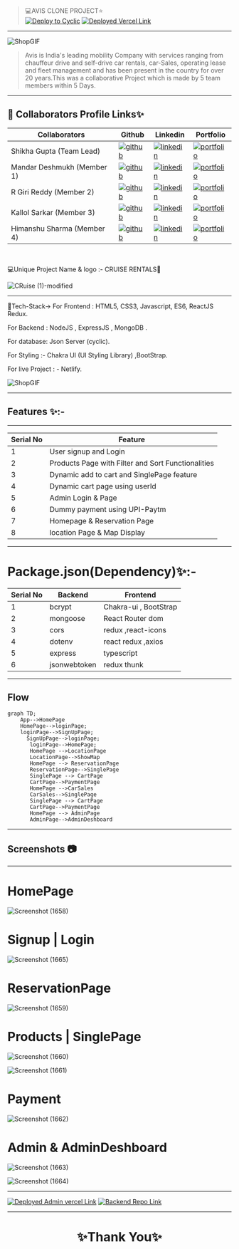 > 💻AVIS CLONE PROJECT⭐                                      
[![Deploy to Cyclic](https://img.shields.io/badge/Deployed_Cyclic_Link-0A66C2?style=for-the-badge&logo=ko-fi&logoColor=white)](https://lime-silly-goshawk.cyclic.app/) 
[![Deployed Vercel Link](https://img.shields.io/badge/Deployed_Vercel_Link-000?style=for-the-badge&logo=ko-fi&logoColor=white)](https://cruiserental.vercel.app/)

---

 ![ShopGIF](https://media.giphy.com/media/IzoWwMyCtNyNwuLRWS/giphy.gif) 

> Avis is India's leading mobility Company with services ranging from chauffeur drive and self-drive car rentals, car-Sales, operating lease and fleet management and has been present in the country for over 20 years.This was a collaborative Project which is made by 5 team members within 5 Days.
---


## 🔗 Collaborators Profile Links✨



| Collaborators | Github                                                                                                                                   | Linkedin                                                                                                                                                            | Portfolio                                                                                                                                    |
| ------------- | ---------------------------------------------------------------------------------------------------------------------------------------- | ------------------------------------------------------------------------------------------------------------------------------------------------------------------- | -------------------------------------------------------------------------------------------------------------------------------------------- |
| Shikha Gupta  (Team Lead)| [![github](https://img.shields.io/badge/github-1DA1F2?style=for-the-badge&logo=github&logoColor=white)](https://github.com/shikhu51197/)| [![linkedin](https://img.shields.io/badge/linkedin-0A66C2?style=for-the-badge&logo=linkedin&logoColor=white)](https://www.linkedin.com/in/shikha-gupta-12a2b5199) |[![portfolio](https://img.shields.io/badge/my_portfolio-000?style=for-the-badge&logo=ko-fi&logoColor=white)](https://shikhu51197.github.io/) | 
| Mandar Deshmukh (Member 1) | [![github](https://img.shields.io/badge/github-1DA1F2?style=for-the-badge&logo=github&logoColor=white)](https://github.com/DeshmukhMandar3) | [![linkedin](https://img.shields.io/badge/linkedin-0A66C2?style=for-the-badge&logo=linkedin&logoColor=white)](https://www.linkedin.com/in/mandar-deshmukh-62821b189/) | [![portfolio](https://img.shields.io/badge/my_portfolio-000?style=for-the-badge&logo=ko-fi&logoColor=white)](https://deshmukhmandar3.github.io/) |
| R Giri Reddy (Member 2) | [![github](https://img.shields.io/badge/github-1DA1F2?style=for-the-badge&logo=github&logoColor=white)](https://github.com/geraltyen) |[![linkedin](https://img.shields.io/badge/linkedin-0A66C2?style=for-the-badge&logo=linkedin&logoColor=white)](https://www.linkedin.com/in/giri-reddy-geralt/) | [![portfolio](https://img.shields.io/badge/my_portfolio-000?style=for-the-badge&logo=ko-fi&logoColor=white)](http://geraltyen.github.io) |
| Kallol Sarkar (Member 3)| [![github](https://img.shields.io/badge/github-1DA1F2?style=for-the-badge&logo=github&logoColor=white)](https://github.com/kallol0011) |[![linkedin](https://img.shields.io/badge/linkedin-0A66C2?style=for-the-badge&logo=linkedin&logoColor=white)](https://www.linkedin.com/in/kallol-sarkar-229000210/) | [![portfolio](https://img.shields.io/badge/my_portfolio-000?style=for-the-badge&logo=ko-fi&logoColor=white)](https://kallol0011.github.io/) |
| Himanshu Sharma (Member 4)| [![github](https://img.shields.io/badge/github-1DA1F2?style=for-the-badge&logo=github&logoColor=white)](https://github.com/himanshu7582901182) |[![linkedin](https://img.shields.io/badge/linkedin-0A66C2?style=for-the-badge&logo=linkedin&logoColor=white)](https://www.linkedin.com/in/himanshu-sharma7/) | [![portfolio](https://img.shields.io/badge/my_portfolio-000?style=for-the-badge&logo=ko-fi&logoColor=white)](https://himanshu7582901182.github.io/) |

<br>

💻Unique Project Name & logo :- CRUISE RENTALS🚗

![CRuise (1)-modified](https://user-images.githubusercontent.com/107506646/220362530-270d0d67-df50-44f2-961e-838b22b3e619.png)  

---
 💫Tech-Stack->
For Frontend : HTML5, CSS3, Javascript, ES6, ReactJS Redux.

For Backend : NodeJS , ExpressJS , MongoDB .

For database: Json Server (cyclic).

For Styling :-  Chakra UI (UI Styling Library) ,BootStrap.

For live Project : - Netlify.

![ShopGIF](https://media.giphy.com/media/26BRrcK4dXrxl817q/giphy.gif)

---
## Features ✨:-
---
 | Serial No            | Feature                                                              |
| ----------------- | ------------------------------------------------------------------ |
| 1 | User signup and Login |
| 2 | Products Page with Filter and Sort Functionalities |
| 3 | Dynamic add to cart and SinglePage feature |
| 4 | Dynamic cart page using userId |
| 5 | Admin Login & Page |
| 6 | Dummy payment using UPI-Paytm |
| 7 | Homepage & Reservation Page |
| 8 | location Page & Map Display|


---
# Package.json(Dependency)✨:-

 | Serial No            | Backend                      |  Frontend      |
| ----------------- | -------------------|------------------------ |
| 1 | bcrypt |   Chakra-ui , BootStrap|
| 2 | mongoose |  React Router dom |
| 3 | cors |    redux ,react-icons |
| 4 | dotenv |  react redux ,axios |
| 5 | express | typescript |
| 6 | jsonwebtoken | redux thunk |



---

## Flow

```mermaid
graph TD;
    App-->HomePage
    HomePage-->loginPage;
    loginPage-->SignUpPage;
      SignUpPage-->loginPage;
       loginPage-->HomePage;
       HomePage -->LocationPage
       LocationPage-->ShowMap
       HomePage --> ReservationPage
       ReservationPage-->SinglePage
       SinglePage --> CartPage
       CartPage-->PaymentPage
       HomePage -->CarSales
       CarSales-->SinglePage
       SinglePage --> CartPage
       CartPage-->PaymentPage
       HomePage --> AdminPage
       AdminPage-->AdminDeshboard
```

---
## Screenshots 📷
---

# HomePage

![Screenshot (1658)](https://user-images.githubusercontent.com/107506646/221434962-c51516ca-5281-4ef3-928e-31e7a2c88b84.png)


# Signup | Login
![Screenshot (1665)](https://user-images.githubusercontent.com/107506646/221434968-aff151ff-cadb-4e3c-a863-61515a5e5bc7.png)

# ReservationPage

![Screenshot (1659)](https://user-images.githubusercontent.com/107506646/221435011-750a99eb-436d-4971-9a26-6f35568c7b77.png)

# Products | SinglePage

![Screenshot (1660)](https://user-images.githubusercontent.com/107506646/221434990-8c730e12-23e5-4d33-a0f4-bb497f2394de.png)

![Screenshot (1661)](https://user-images.githubusercontent.com/107506646/221434996-33859663-1cd8-40a6-9127-a3be050c9ca2.png)

#  Payment 

![Screenshot (1662)](https://user-images.githubusercontent.com/107506646/221434978-509be1a5-b85a-42a5-9547-27799444ed0b.png)

# Admin & AdminDeshboard
![Screenshot (1663)](https://user-images.githubusercontent.com/107506646/221434971-4569981a-bc54-496a-a2e8-86e7fcdbffff.png)

![Screenshot (1664)](https://user-images.githubusercontent.com/107506646/221434972-7dd12b1f-43dc-4edf-aa23-85559d089c3a.png)

---

[![Deployed Admin vercel Link](https://img.shields.io/badge/Deployed_Admin_Vercel_Link-000?style=for-the-badge&logo=ko-fi&logoColor=white)](https://cruise-rental-admin-panel.vercel.app) [![Backend Repo Link](https://img.shields.io/badge/Backend_Repo_Link-0A66C2?style=for-the-badge&logo=github&logoColor=#FF7139)](https://github.com/shikhu51197/backendcruise) 

----
<h1 align="center">✨Thank You✨</h1>
